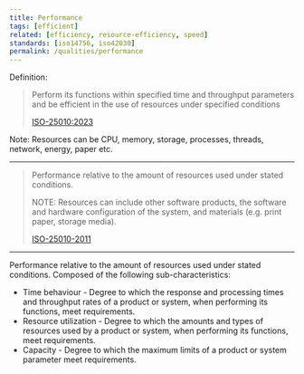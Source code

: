 ```yaml
---
title: Performance
tags: [efficient]
related: [efficiency, resource-efficiency, speed]
standards: [iso14756, iso42030]
permalink: /qualities/performance
---
```


Definition: 

>Perform its functions within specified time and throughput parameters and be efficient in the use of resources under specified conditions
>
>[ISO-25010:2023](/references/#iso-25010-2023)


Note: Resources can be CPU, memory, storage, processes, threads, network, energy, paper etc. 

<hr class="with-no-margin"/>

>Performance relative to the amount of resources used under stated conditions.
>
>NOTE: Resources can include other software products, the software and hardware configuration of the system, and materials (e.g. print paper, storage media).
>
>[ISO-25010-2011](/references/#iso-25010-2011)
<hr class="with-no-margin"/>

Performance relative to the amount of resources used under stated conditions. 
Composed of the following sub-characteristics:

* Time behaviour - Degree to which the response and processing times and throughput rates of a product or system, when performing its functions, meet requirements.
* Resource utilization - Degree to which the amounts and types of resources used by a product or system, when performing its functions, meet requirements.
* Capacity - Degree to which the maximum limits of a product or system parameter meet requirements.

